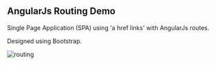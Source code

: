 ## AngularJs Routing Demo

Single Page Application (SPA) using 'a href links' with AngularJs routes.

Designed using Bootstrap.

![routing](https://user-images.githubusercontent.com/10501925/38312462-2227a036-3822-11e8-9849-dcc82d13f05e.jpg)
